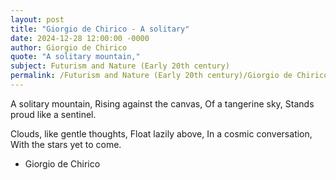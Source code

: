 ```yaml
---
layout: post
title: "Giorgio de Chirico - A solitary"
date: 2024-12-28 12:00:00 -0000
author: Giorgio de Chirico
quote: "A solitary mountain,"
subject: Futurism and Nature (Early 20th century)
permalink: /Futurism and Nature (Early 20th century)/Giorgio de Chirico/Giorgio de Chirico - A solitary
---
```


A solitary mountain,
Rising against the canvas,
Of a tangerine sky,
Stands proud like a sentinel.

Clouds, like gentle thoughts,
Float lazily above,
In a cosmic conversation,
With the stars yet to come.


- Giorgio de Chirico
